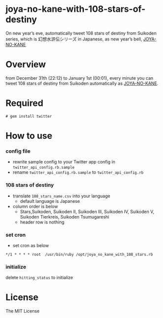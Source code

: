# joya-no-kane-with-108-stars-of-destiny
On new year’s eve, automatically tweet 108 stars of destiny from Suikoden series, which is 幻想水滸伝シリーズ in Japanese, as new year’s bell, [JOYA-NO-KANE](https://ja.wikipedia.org/wiki/%E9%99%A4%E5%A4%9C%E3%81%AE%E9%90%98)

# Overview
from December 31th (22:12) to January 1st (00:01), every minute you can tweet 108 stars of destiny from Suikoden automatically as [JOYA-NO-KANE](https://ja.wikipedia.org/wiki/%E9%99%A4%E5%A4%9C%E3%81%AE%E9%90%98).

# Required

```
# gem install twitter
```

# How to use

### config file
- rewrite sample config to your Twitter app config in `twitter_api_config.rb.sample`
- rename `twitter_api_config.rb.sample` to `twitter_api_config.rb`

### 108 stars of destiny
- translate `108_stars_name.csv` into your language
    - default language is Japanese
- column order is below
    - Stars,Suikoden, Suikoden II, Suikoden III, Suikoden IV, Suikoden V, Suikoden Tierkreis, Suikoden Tsumugareshi
    - header row is nothing

### set cron
- set cron as below

```
*/1 * * * * root  /usr/bin/ruby /opt/joya_no_kane_with_108_stars.rb
```

### initialize
delete `hitting_status` to initialize 

# License
The MIT License

